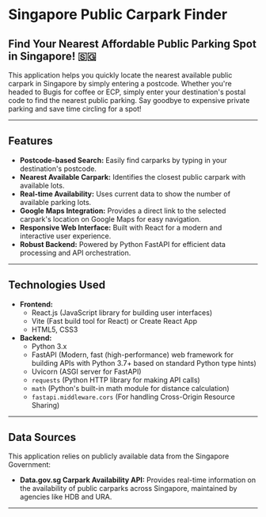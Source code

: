 # Singapore Public Carpark Finder

## Find Your Nearest Affordable Public Parking Spot in Singapore! 🇸🇬

This application helps you quickly locate the nearest available public carpark in Singapore by simply entering a postcode. Whether you're headed to Bugis for coffee or ECP, simply enter your destination's postal code to find the nearest public parking. Say goodbye to expensive private parking and save time circling for a spot!

---

## Features

* **Postcode-based Search:** Easily find carparks by typing in your destination's postcode.
* **Nearest Available Carpark:** Identifies the closest public carpark with available lots.
* **Real-time Availability:** Uses current data to show the number of available parking lots.
* **Google Maps Integration:** Provides a direct link to the selected carpark's location on Google Maps for easy navigation.
* **Responsive Web Interface:** Built with React for a modern and interactive user experience.
* **Robust Backend:** Powered by Python FastAPI for efficient data processing and API orchestration.

---

## Technologies Used

* **Frontend:**
    * React.js (JavaScript library for building user interfaces)
    * Vite (Fast build tool for React) or Create React App
    * HTML5, CSS3
* **Backend:**
    * Python 3.x
    * FastAPI (Modern, fast (high-performance) web framework for building APIs with Python 3.7+ based on standard Python type hints)
    * Uvicorn (ASGI server for FastAPI)
    * `requests` (Python HTTP library for making API calls)
    * `math` (Python's built-in math module for distance calculation)
    * `fastapi.middleware.cors` (For handling Cross-Origin Resource Sharing)

---

## Data Sources

This application relies on publicly available data from the Singapore Government:

* **Data.gov.sg Carpark Availability API:** Provides real-time information on the availability of public carparks across Singapore, maintained by agencies like HDB and URA.

---
